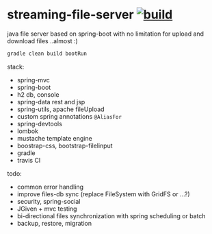 streaming-file-server [![build]()]()
=====================

java file server based on spring-boot with no limitation for upload and download files ..almost :)


```sh
gradle clean build bootRun
```

stack:

- spring-mvc
- spring-boot
- h2 db, console
- spring-data rest and jsp
- spring-utils, apache fileUpload
- custom spring annotations ```@AliasFor```
- spring-devtools
- lombok
- mustache template engine
- boostrap-css, bootstrap-filelinput
- gradle
- travis CI

todo:

- common error handling
- improve files-db sync (replace FileSystem with GridFS or ...?)
- security, spring-social
- JGiven + mvc testing
- bi-directional files synchronization with spring scheduling or batch
- backup, restore, migration
